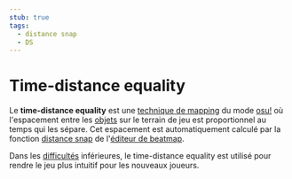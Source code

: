 ```yaml
---
stub: true
tags:
  - distance snap
  - DS
---
```


# Time-distance equality

Le **time-distance equality** est une [technique de mapping](/wiki/Mapping_Techniques) du mode [osu!](/wiki/Game_mode/osu!) où l'espacement entre les [objets](/wiki/Hit_object) sur le terrain de jeu est proportionnel au temps qui les sépare. Cet espacement est automatiquement calculé par la fonction [distance snap](/wiki/Beatmap_Editor/Distance_Snap) de l'[éditeur de beatmap](/wiki/Beatmap_Editor).

Dans les [difficultés](/wiki/Beatmap/Difficulty) inférieures, le time-distance equality est utilisé pour rendre le jeu plus intuitif pour les nouveaux joueurs.
